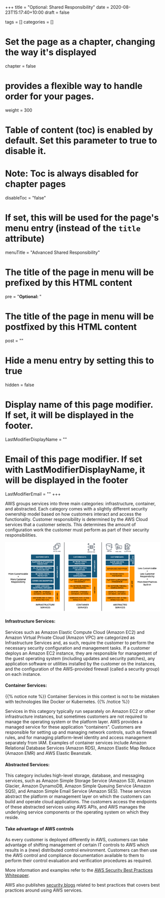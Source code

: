 +++
title = "Optional: Shared Responsibility"
date = 2020-08-23T15:17:40+10:00
draft = false

tags = []
categories = []

# Set the page as a chapter, changing the way it's displayed
chapter = false

# provides a flexible way to handle order for your pages.
weight = 300
# Table of content (toc) is enabled by default. Set this parameter to true to disable it.
# Note: Toc is always disabled for chapter pages
disableToc = "false"
# If set, this will be used for the page's menu entry (instead of the `title` attribute)
menuTitle = "Advanced Shared Responsibility"
# The title of the page in menu will be prefixed by this HTML content
pre = "<b>Optional: </b>"
# The title of the page in menu will be postfixed by this HTML content
post = ""
# Hide a menu entry by setting this to true
hidden = false
# Display name of this page modifier. If set, it will be displayed in the footer.
LastModifierDisplayName = ""
# Email of this page modifier. If set with LastModifierDisplayName, it will be displayed in the footer
LastModifierEmail = ""
+++

AWS groups services into three main categories: infrastructure, container, and abstracted. Each category comes with a slightly different security ownership model based on how customers interact and access the functionality. Customer responsibility is determined by the AWS Cloud services that a customer selects. This determines the amount of configuration work the customer must perform as part of their security responsibilities.

![AWS Artifact](detail-shared-responsibility-model.png?classes=shadow)

#### Infrastructure Services: ####
 Services such as Amazon Elastic Compute Cloud (Amazon EC2) and Amazon Virtual Private Cloud (Amazon VPC) are categorized as Infrastructure Services and, as such, require the customer to perform the necessary security configuration and management tasks. If a customer deploys an Amazon EC2 instance, they are responsible for management of the guest operating system (including updates and security patches), any application software or utilities installed by the customer on the instances, and the configuration of the AWS-provided firewall (called a security group) on each instance.

#### Container Services: ####

{{% notice note %}}
Container Services in this context is not to be mistaken with technologies like Docker or Kubernetes.
{{% /notice %}}

 Services in this category typically run separately on Amazon EC2 or other infrastructure instances, but sometimes customers are not required to manage the operating system or the platform layer. AWS provides a managed service for these application “containers”. Customers are responsible for setting up and managing network controls, such as firewall rules, and for managing platform-level identity and access management separately from IAM. Examples of container services include Amazon Relational Database Services (Amazon RDS), Amazon Elastic Map Reduce (Amazon EMR) and AWS Elastic Beanstalk.

#### Abstracted Services: ####
 This category includes high-level storage, database, and messaging services, such as Amazon Simple Storage Service (Amazon S3), Amazon Glacier, Amazon DynamoDB, Amazon Simple Queuing Service (Amazon SQS), and Amazon Simple Email Service (Amazon SES). These services abstract the platform or management layer on which the customers can build and operate cloud applications. The customers access the endpoints of these abstracted services using AWS APIs, and AWS manages the underlying service components or the operating system on which they reside.

#### Take advantage of AWS controls ####
As every customer is deployed differently in AWS, customers can take advantage of shifting management of certain IT controls to AWS which results in a (new) distributed control environment. Customers can then use the AWS control and compliance documentation available to them to perform their control evaluation and verification procedures as required.  

More information and examples refer to the [AWS Security Best Practices Whitepaper](https://d0.awsstatic.com/whitepapers/Security/AWS_Security_Best_Practices.pdf).

AWS also publishes [security blogs](https://aws.amazon.com/blogs/security/tag/best-practices/) related to best practices that covers best practices around using AWS services.